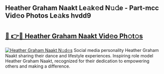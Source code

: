 ## Heather Graham Naakt Le𝚊k𝚎d N𝚞𝚍e - Part-mcc Vid𝚎o Photos Le𝚊ks hvdd9

# <h2><a href="http://fb7m1i.evod.top/?m=Heather+Graham+Naakt">🔗 👉🔴 Heather Graham Naakt Vid𝚎o Ph𝚘t𝚘s</a></h2>

[![Heather Graham Naakt N𝚞d𝚎s](https://i.imgur.com/8V9OHl7.gif)](http://fb7m1i.evod.top/?m=Heather+Graham+Naakt)
Social media personality Heather Graham Naakt sharing their dance and lifestyle experiences. Inspiring role model Heather Graham Naakt, recognized for their dedication to empowering others and making a difference. 
